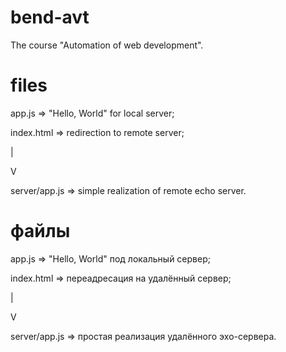 # bend-avt
The course "Automation of web development".

# files
app.js        => "Hello, World" for local server;

index.html    => redirection to remote server;

|

V

server/app.js => simple realization of remote echo server.

# файлы
app.js        => "Hello, World" под локальный сервер;

index.html    => переадресация на удалённый сервер;

|

V

server/app.js => простая реализация удалённого эхо-сервера.
